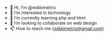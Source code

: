 - 👋 Hi, I’m @mikkimetrix
- 👀 I’m interested in technology
- 🌱 I’m currently learning php and html
- 💞️ I’m looking to collaborate on web design
- 📫 How to reach me (mikkimetrix@gmail.com)

<!---
mikkimetrix/mikkimetrix is a ✨ special ✨ repository because its `README.md` (this file) appears on your GitHub profile.
You can click the Preview link to take a look at your changes.
--->
